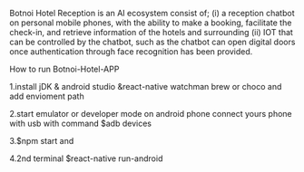 
Botnoi Hotel Reception is an AI ecosystem consist of; (i) a reception chatbot on personal mobile phones, with the ability to make a booking, facilitate the check-in, and retrieve information of the hotels and surrounding (ii) IOT that can be controlled by the chatbot, such as the chatbot can open digital doors once authentication through face recognition has been provided.

How to run Botnoi-Hotel-APP

1.install jDK & android studio &react-native watchman brew or choco and add envioment path 

2.start emulator or developer mode on android phone connect yours phone with usb with command $adb devices

3.$npm start and 

4.2nd terminal $react-native run-android


